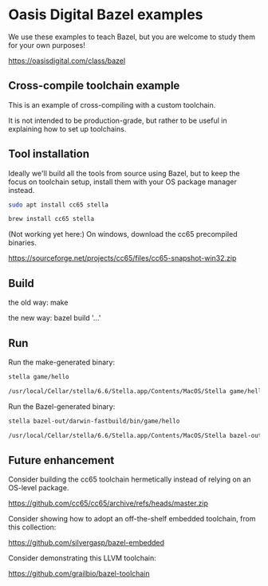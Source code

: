 # Oasis Digital Bazel examples

We use these examples to teach Bazel, but you are welcome to study them
for your own purposes!

https://oasisdigital.com/class/bazel

## Cross-compile toolchain example

This is an example of cross-compiling with a custom toolchain.

It is not intended to be production-grade, but rather to be useful in explaining
how to set up toolchains.

## Tool installation

Ideally we'll build all the tools from source using Bazel, but to keep the focus
on toolchain setup, install them with your OS package manager instead.

```sh
sudo apt install cc65 stella
```

```sh
brew install cc65 stella
```

(Not working yet here:) On windows, download the cc65 precompiled binaries.

https://sourceforge.net/projects/cc65/files/cc65-snapshot-win32.zip

## Build

the old way: make

the new way: bazel build '...'

## Run

Run the make-generated binary:

```sh
stella game/hello
```

```sh
/usr/local/Cellar/stella/6.6/Stella.app/Contents/MacOS/Stella game/hello
```

Run the Bazel-generated binary:

```sh
stella bazel-out/darwin-fastbuild/bin/game/hello
```

```sh
/usr/local/Cellar/stella/6.6/Stella.app/Contents/MacOS/Stella bazel-out/darwin-fastbuild/bin/game/hello
```

## Future enhancement

Consider building the cc65 toolchain hermetically instead of relying
on an OS-level package.

https://github.com/cc65/cc65/archive/refs/heads/master.zip

Consider showing how to adopt an off-the-shelf embedded toolchain,
from this collection:

https://github.com/silvergasp/bazel-embedded

Consider demonstrating this LLVM toolchain:

https://github.com/grailbio/bazel-toolchain
